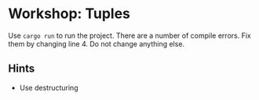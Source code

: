 # Workshop: Tuples

Use `cargo run` to run the project. There are a number of compile errors. Fix them by changing line 4. Do not change anything else.

## Hints

* Use destructuring
